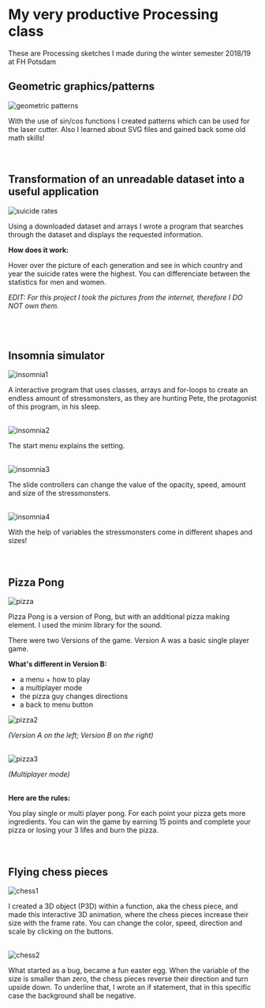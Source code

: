 # My very productive Processing class
These are Processing sketches I made during the winter semester 2018/19 at FH Potsdam

## Geometric graphics/patterns
![geometric patterns](/homework_07_Maria_kleeblatt/geometrischemuster.jpg)

With the use of sin/cos functions I created patterns which can be used for the laser cutter. Also I learned about SVG files and gained back some old math skills! 
<br/><br/><br/>


## Transformation of an unreadable dataset into a useful application
![suicide rates](/suicide_rates/suiciderates.jpg)

Using a downloaded dataset and arrays I wrote a program that searches through the dataset and displays the requested information.

**How does it work:** 

Hover over the picture of each generation and see in which country and year the suicide rates were the highest. You can differenciate between the statistics for men and women.

_EDIT: For this project I took the pictures from the internet, therefore I DO NOT own them._
<br/><br/><br/><br/>


## Insomnia simulator
![insomnia1](/insomnia_simulator/simulator.gif)

A interactive program that uses classes, arrays and for-loops to create an endless amount of stressmonsters, as they are hunting Pete, the protagonist of this program, in his sleep.<br/><br/>

![insomnia2](/insomnia_simulator/insomnia2.PNG)

The start menu explains the setting.<br/><br/>

![insomnia3](/insomnia_simulator/insomnia3.PNG)

The slide controllers can change the value of the opacity, speed, amount and size of the stressmonsters.<br/><br/>

![insomnia4](/insomnia_simulator/stressmonster.jpg)

With the help of variables the stressmonsters come in different shapes and sizes!
<br/><br/><br/>


## Pizza Pong
![pizza](/multi_player/pizzapong3.jpg)

Pizza Pong is a version of Pong, but with an additional pizza making element. I used the minim library for the sound.

There were two Versions of the game. Version A was a basic single player game. 

**What's different in Version B:**
* a menu + how to play
* a multiplayer mode
* the pizza guy changes directions
* a back to menu button

![pizza2](/multi_player/pizzapong1.jpg)

_(Version A on the left; Version B on the right)_<br/><br/>

![pizza3](/multi_player/pizzapong2.jpg)

_(Multiplayer mode)_<br/><br/>

**Here are the rules:**

You play single or multi player pong. For each point your pizza gets more ingredients. 
You can win the game by earning 15 points and complete your pizza
or losing your 3 lifes and burn the pizza.
<br/><br/><br/>


## Flying chess pieces

![chess1](/chess/chess1.jpg)

I created a 3D object (P3D) within a function, aka the chess piece, and made this interactive 3D animation, where the chess pieces increase their size with the frame rate. You can change the color, speed, direction and scale by clicking on the buttons. <br/><br/>

![chess2](/chess/chess2.jpg)

What started as a bug, became a fun easter egg. When the variable of the size is smaller than zero, the chess pieces reverse their direction and turn upside down. To underline that, I wrote an if statement, that in this specific case the background shall be negative.
<br/><br/><br/>

